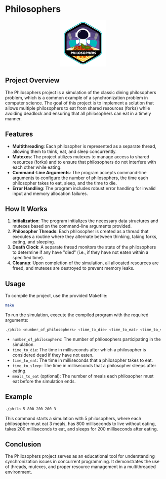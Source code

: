 # Philosophers

<p align="center">
  <img src="https://github.com/mcombeau/mcombeau/blob/main/42_badges/philosopherse.png" alt="Philosophers 42 project badge"/>
</p>

## Project Overview

The Philosophers project is a simulation of the classic dining philosophers problem, which is a common example of a synchronization problem in computer science. The goal of this project is to implement a solution that allows multiple philosophers to eat from shared resources (forks) while avoiding deadlock and ensuring that all philosophers can eat in a timely manner.

## Features

- **Multithreading**: Each philosopher is represented as a separate thread, allowing them to think, eat, and sleep concurrently.
- **Mutexes**: The project utilizes mutexes to manage access to shared resources (forks) and to ensure that philosophers do not interfere with each other while eating.
- **Command-Line Arguments**: The program accepts command-line arguments to configure the number of philosophers, the time each philosopher takes to eat, sleep, and the time to die.
- **Error Handling**: The program includes robust error handling for invalid input and memory allocation failures.

## How It Works

1. **Initialization**: The program initializes the necessary data structures and mutexes based on the command-line arguments provided.
2. **Philosopher Threads**: Each philosopher is created as a thread that executes a routine where they alternate between thinking, taking forks, eating, and sleeping.
3. **Death Clock**: A separate thread monitors the state of the philosophers to determine if any have "died" (i.e., if they have not eaten within a specified time).
4. **Cleanup**: Upon completion of the simulation, all allocated resources are freed, and mutexes are destroyed to prevent memory leaks.

## Usage

To compile the project, use the provided Makefile:

```bash
make
```

To run the simulation, execute the compiled program with the required arguments:

```bash
./philo <number_of_philosophers> <time_to_die> <time_to_eat> <time_to_sleep>
```

- `number_of_philosophers`: The number of philosophers participating in the simulation.
- `time_to_die`: The time in milliseconds after which a philosopher is considered dead if they have not eaten.
- `time_to_eat`: The time in milliseconds that a philosopher takes to eat.
- `time_to_sleep`: The time in milliseconds that a philosopher sleeps after eating.
- `meals_to_eat` (optional): The number of meals each philosopher must eat before the simulation ends.

## Example

```bash
./philo 5 800 200 200 3
```

This command starts a simulation with 5 philosophers, where each philosopher must eat 3 meals, has 800 milliseconds to live without eating, takes 200 milliseconds to eat, and sleeps for 200 milliseconds after eating.

## Conclusion

The Philosophers project serves as an educational tool for understanding synchronization issues in concurrent programming. It demonstrates the use of threads, mutexes, and proper resource management in a multithreaded environment.